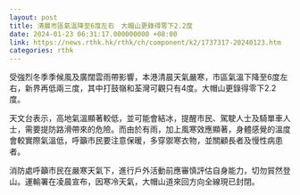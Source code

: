 ```yaml
---
layout: post
title: 清晨市區氣溫降至6度左右　大帽山更錄得零下2.2度
date: 2024-01-23 06:31:17.000000000 +08:00
link: https://news.rthk.hk/rthk/ch/component/k2/1737317-20240123.htm
categories: rthk
---
```


受強烈冬季季候風及廣闊雲雨帶影響，本港清晨天氣嚴寒，市區氣溫下降至6度左右，新界再低兩三度，其中打鼓嶺和荃灣可觀只有4度。大帽山更錄得零下2.2度。

天文台表示，高地氣溫顯著較低，並可能會結冰，提醒市民、駕駛人士及騎單車人士，需要提防路滑帶來的危險。而由於有雨，加上風寒效應顯著，身體感覺的溫度會較實際氣溫低，呼籲市民要注意保暖，多穿禦寒衣物，並關顧長者及慢性病患者。

消防處呼籲市民在嚴寒天氣下，進行戶外活動前應審慎評估自身能力，切勿貿然登山。運輸署在凌晨宣布，因寒冷天氣，大帽山道來回方向全線現已封閉。

